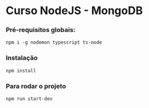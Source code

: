 <h1>Curso NodeJS - MongoDB</h1>

### Pré-requisitos globais:
`npm i -g nodemon typescript ts-node`

### Instalação
`npm install`

### Para rodar o projeto
`npm run start-dev`